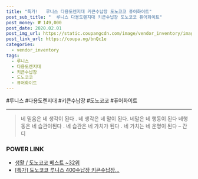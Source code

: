 ```yaml
--- 
title: "특가!   루니스 다용도렌지대 키큰수납장 도노코코 퓨어화이트" 
post_sub_title: "  루니스 다용도렌지대 키큰수납장 도노코코 퓨어화이트" 
post_money: ₩ 149,000 
post_date: 2020.02.01 
post_img_url: https://static.coupangcdn.com/image/vendor_inventory/images/2017/05/30/17/8/f1c35096-3183-430b-8431-5aac0e73feff.jpg 
post_link_url: https://coupa.ng/bnQc1e 
categories: 
  - vendor_inventory 
tags: 
  - 루니스 
  - 다용도렌지대 
  - 키큰수납장 
  - 도노코코 
  - 퓨어화이트 
--- 
```

  #루니스 #다용도렌지대 #키큰수납장 #도노코코 #퓨어화이트 
<hr> 

> 네 믿음은 네 생각이 된다 . 네 생각은  네 말이 된다. 네말은 네 행동이 된다 네행동은 네 습관이된다 . 네 습관은 네 가치가 된다 . 네 가치는 네 운명이 된다 – 간디 


### POWER LINK

* <a href="https://blog.naver.com/santokki14/221792778309" target="_blank">생활 / 도노코코 베스트 ~32위</a>
* <a href="https://blog.naver.com/sakai111/221792845475" target="_blank">[특가] 도노코코 루니스 400수납장 키큰수납장...</a>

